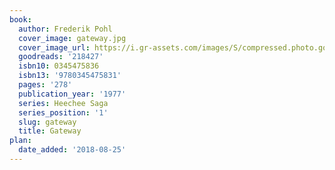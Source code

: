 ```yaml
---
book:
  author: Frederik Pohl
  cover_image: gateway.jpg
  cover_image_url: https://i.gr-assets.com/images/S/compressed.photo.goodreads.com/books/1441698400l/218427._SX98_.jpg
  goodreads: '218427'
  isbn10: 0345475836
  isbn13: '9780345475831'
  pages: '278'
  publication_year: '1977'
  series: Heechee Saga
  series_position: '1'
  slug: gateway
  title: Gateway
plan:
  date_added: '2018-08-25'
---
```

